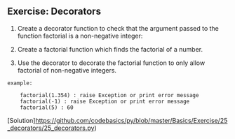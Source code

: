 ## Exercise: Decorators

1. Create a decorator function to check that the argument passed to the function factorial is a non-negative integer:

2. Create a factorial function which finds the factorial of a number.

3. Use the decorator to decorate the factorial function to only allow factorial of non-negative integers.
```
example: 

    factorial(1.354) : raise Exception or print error message
    factorial(-1) : raise Exception or print error message
    factorial(5) : 60

```
[Solution]https://github.com/codebasics/py/blob/master/Basics/Exercise/25_decorators/25_decorators.py)
